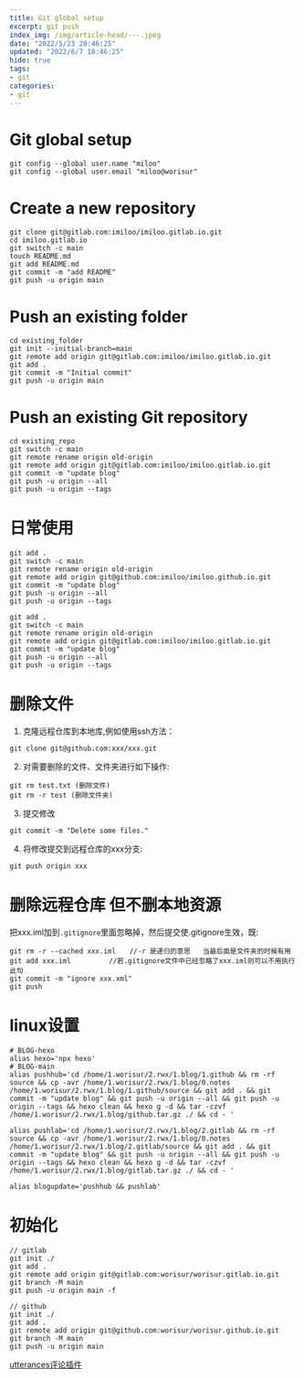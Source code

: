 ```yaml
---
title: Git global setup
excerpt: git push
index_img: /img/article-head/---.jpeg
date: "2022/5/23 20:46:25"
updated: "2022/6/7 10:46:25"
hide: true
tags:
- git
categories:
- git
---
```


# Git global setup

```
git config --global user.name "miloo"
git config --global user.email "miloo@worisur"
```

# Create a new repository
```
git clone git@gitlab.com:imiloo/imiloo.gitlab.io.git
cd imiloo.gitlab.io
git switch -c main
touch README.md
git add README.md
git commit -m "add README"
git push -u origin main
```

# Push an existing folder
```
cd existing_folder
git init --initial-branch=main
git remote add origin git@gitlab.com:imiloo/imiloo.gitlab.io.git
git add .
git commit -m "Initial commit"
git push -u origin main
```

# Push an existing Git repository
```
cd existing_repo
git switch -c main
git remote rename origin old-origin
git remote add origin git@gitlab.com:imiloo/imiloo.gitlab.io.git
git commit -m "update blog"
git push -u origin --all
git push -u origin --tags
```

# 日常使用
```
git add .
git switch -c main
git remote rename origin old-origin
git remote add origin git@github.com:imiloo/imiloo.github.io.git
git commit -m "update blog"
git push -u origin --all
git push -u origin --tags
```

```
git add .
git switch -c main
git remote rename origin old-origin
git remote add origin git@gitlab.com:imiloo/imiloo.gitlab.io.git
git commit -m "update blog"
git push -u origin --all
git push -u origin --tags
```

# 删除文件

1. 克隆远程仓库到本地库,例如使用ssh方法：
```
git clone git@github.com:xxx/xxx.git
```
2. 对需要删除的文件、文件夹进行如下操作:
```
git rm test.txt (删除文件)
git rm -r test (删除文件夹)
```
3. 提交修改
```
git commit -m "Delete some files."
```
4. 将修改提交到远程仓库的xxx分支:
```
git push origin xxx
```

# 删除远程仓库 但不删本地资源

把xxx.iml加到`.gitignore`里面忽略掉，然后提交使.gitignore生效，既:
```
git rm -r --cached xxx.iml　　//-r 是递归的意思   当最后面是文件夹的时候有用
git add xxx.iml　　　　　 //若.gitignore文件中已经忽略了xxx.iml则可以不用执行此句
git commit -m "ignore xxx.xml"
git push
```

# linux设置

```
# BLOG-hexo
alias hexo='npx hexo'
# BLOG-main
alias pushhub='cd /home/1.worisur/2.rwx/1.blog/1.github && rm -rf source && cp -avr /home/1.worisur/2.rwx/1.blog/0.notes /home/1.worisur/2.rwx/1.blog/1.github/source && git add . && git commit -m "update blog" && git push -u origin --all && git push -u origin --tags && hexo clean && hexo g -d && tar -czvf /home/1.worisur/2.rwx/1.blog/github.tar.gz ./ && cd - '

alias pushlab='cd /home/1.worisur/2.rwx/1.blog/2.gitlab && rm -rf source && cp -avr /home/1.worisur/2.rwx/1.blog/0.notes /home/1.worisur/2.rwx/1.blog/2.gitlab/source && git add . && git commit -m "update blog" && git push -u origin --all && git push -u origin --tags && hexo clean && hexo g -d && tar -czvf /home/1.worisur/2.rwx/1.blog/gitlab.tar.gz ./ && cd - '

alias blogupdate='pushhub && pushlab'
```

# 初始化

```
// gitlab
git init ./
git add .
git remote add origin git@gitlab.com:worisur/worisur.gitlab.io.git
git branch -M main
git push -u origin main -f

// github
git init ./
git add .
git remote add origin git@github.com:worisur/worisur.github.io.git
git branch -M main
git push -u origin main
```

[utterances评论插件](https://blog.lanweihong.com/posts/24011/)


